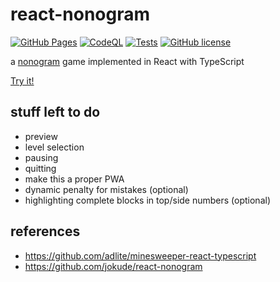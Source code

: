 # react-nonogram
[![GitHub Pages](https://github.com/neumaennl/react-nonogram/actions/workflows/pages.yml/badge.svg)](https://github.com/neumaennl/react-nonogram/actions/workflows/pages.yml)
[![CodeQL](https://github.com/neumaennl/react-nonogram/actions/workflows/codeql.yml/badge.svg)](https://github.com/neumaennl/react-nonogram/actions/workflows/codeql.yml)
[![Tests](https://github.com/neumaennl/react-nonogram/workflows/Tests/badge.svg)](https://github.com/neumaennl/react-nonogram/actions/workflows/test.yml)
[![GitHub license](https://img.shields.io/github/license/neumaennl/react-nonogram)](https://github.com/neumaennl/react-nonogram/blob/main/LICENSE)

a [nonogram](https://en.wikipedia.org/wiki/Nonogram) game implemented in React with TypeScript

[Try it!](https://neumaennl.github.io/react-nonogram)

## stuff left to do
- preview
- level selection
- pausing
- quitting
- make this a proper PWA
- dynamic penalty for mistakes (optional)
- highlighting complete blocks in top/side numbers (optional)

## references
- https://github.com/adlite/minesweeper-react-typescript
- https://github.com/jokude/react-nonogram
